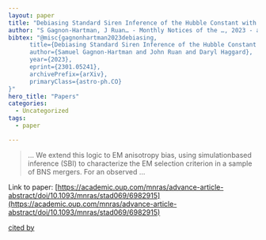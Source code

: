 ```yaml
---
layout: paper
title: "Debiasing Standard Siren Inference of the Hubble Constant with Marginal Neural Ratio Estimation"
author: "S Gagnon-Hartman, J Ruan… - Monthly Notices of the …, 2023 - academic.oup.com"
bibtex: "@misc{gagnonhartman2023debiasing,
      title={Debiasing Standard Siren Inference of the Hubble Constant with Marginal Neural Ratio Estimation}, 
      author={Samuel Gagnon-Hartman and John Ruan and Daryl Haggard},
      year={2023},
      eprint={2301.05241},
      archivePrefix={arXiv},
      primaryClass={astro-ph.CO}
}"
hero_title: "Papers"
categories:
  - Uncategorized
tags:
  - paper

---
```

>… We extend this logic to EM anisotropy bias, using simulationbased inference (SBI) to characterize the EM selection criterion in a sample of BNS mergers. For an observed …

Link to paper: [https://academic.oup.com/mnras/advance-article-abstract/doi/10.1093/mnras/stad069/6982915](https://academic.oup.com/mnras/advance-article-abstract/doi/10.1093/mnras/stad069/6982915)

[cited by](https://scholar.google.com/scholar?cites=1669507538115876672&as_sdt=5,38&sciodt=0,38&hl=en&num=20)
